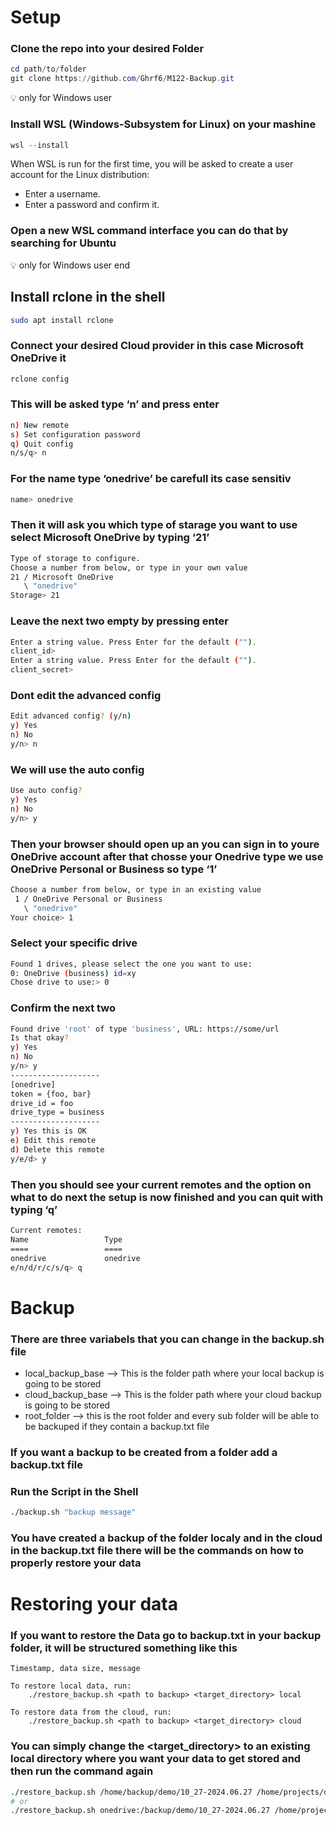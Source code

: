 # Setup

### Clone the repo into your desired Folder

```powershell
cd path/to/folder
git clone https://github.com/Ghrf6/M122-Backup.git
```

💡 only for Windows user

### Install WSL (**Windows-Subsystem for Linux) on your mashine**

```powershell
wsl --install
```

When WSL is run for the first time, you will be asked to create a user account for the Linux distribution:

- Enter a username.
- Enter a password and confirm it.

### Open a new WSL command interface you can do that by searching for Ubuntu

💡 only for Windows user end

## Install rclone in the shell

```bash
sudo apt install rclone
```

### Connect your desired Cloud provider in this case Microsoft OneDrive it

```bash
rclone config
```

### This will be asked type ‘n’ and press enter

```bash
n) New remote
s) Set configuration password
q) Quit config
n/s/q> n
```

### For the name type ‘onedrive’ be carefull its case sensitiv

```bash
name> onedrive
```

### Then it will ask you which type of starage you want to use select Microsoft OneDrive by typing ‘21’

```bash
Type of storage to configure.
Choose a number from below, or type in your own value
21 / Microsoft OneDrive
   \ "onedrive"
Storage> 21
```

### Leave the next two empty by pressing enter

```bash
Enter a string value. Press Enter for the default ("").
client_id>
Enter a string value. Press Enter for the default ("").
client_secret>
```

### Dont edit the advanced config

```bash
Edit advanced config? (y/n)
y) Yes
n) No
y/n> n
```

### We will use the auto config

```bash
Use auto config?
y) Yes
n) No
y/n> y
```

### Then your browser should open up an you can sign in to youre OneDrive account after that chosse your Onedrive type we use OneDrive Personal or Business so type ‘1’

```bash
Choose a number from below, or type in an existing value
 1 / OneDrive Personal or Business
   \ "onedrive"
Your choice> 1
```

### Select your specific drive

```bash
Found 1 drives, please select the one you want to use:
0: OneDrive (business) id=xy
Chose drive to use:> 0
```

### Confirm the next two

```bash
Found drive 'root' of type 'business', URL: https://some/url
Is that okay?
y) Yes
n) No
y/n> y
--------------------
[onedrive]
token = {foo, bar}
drive_id = foo
drive_type = business
--------------------
y) Yes this is OK
e) Edit this remote
d) Delete this remote
y/e/d> y
```

### Then you should see your current remotes and the option on what to do next the setup is now finished and you can quit with typing ‘q’

```bash
Current remotes:
Name                 Type
====                 ====
onedrive             onedrive
e/n/d/r/c/s/q> q
```

# Backup

### There are three variabels that you can change in the backup.sh file

- local_backup_base —> This is the folder path where your local backup is going to be stored
- cloud_backup_base —> This is the folder path where your cloud backup is going to be stored
- root_folder —> this is the root folder and every sub folder will be able to be backuped if they contain a backup.txt file

### If you want a backup to be created from a folder add a backup.txt file

### Run the Script in the Shell

```bash
./backup.sh "backup message"
```

### You have created a backup of the folder localy and in the cloud in the backup.txt file there will be the commands on how to properly restore your data

# Restoring your data

### If you want to restore the Data go to backup.txt in your backup folder, it will be structured something like this

```
Timestamp, data size, message

To restore local data, run:
	./restore_backup.sh <path to backup> <target_directory> local

To restore data from the cloud, run:
	./restore_backup.sh <path to backup> <target_directory> cloud
```

### You can simply change the <target_directory> to an existing local directory where you want  your data to get stored and then run the command again

```bash
./restore_backup.sh /home/backup/demo/10_27-2024.06.27 /home/projects/demo local
# or
./restore_backup.sh onedrive:/backup/demo/10_27-2024.06.27 /home/projects/demo cloud
```
